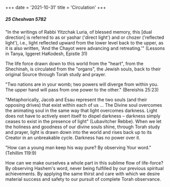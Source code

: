 +++
date = '2021-10-31'
title = 'Circulation'
+++

##### 25 Cheshvan 5782

"In the writings of Rabbi Yitzchak Luria, of blessed memory, this [dual direction] is referred to as or yashar ('direct light') and or chozer ('reflected light'), i.e., light reflected upward from the lower level back to the upper, as it is also written, 'And the Chayot were advancing and retreating.'" (Lessons in Tanya, Iggeret HaKodesh, Epistle 31)

The life force drawn down to this world from the "heart", from the Shechinah, is circulated from the "organs", the Jewish souls, back to their original Source through Torah study and prayer.

"Two nations are in your womb; two powers will diverge from within you. The upper hand will pass from one power to the other." (Bereishis 25:23)

"Metaphorically, Jacob and Esau represent the two souls (and their opposing drives) that exist within each of us ... The Divine soul overcomes the animating soul in the same way that light overcomes darkness. Light does not have to actively exert itself to dispel darkness – darkness simply ceases to exist in the presence of light" (Lubavitcher Rebbe). When we let the holiness and goodness of our divine souls shine, through Torah study and prayer, light is drawn down into the world and rises back up to its Creator in an unbreakable cycle. Darkness has no power over it.

"How can a young man keep his way pure? By observing Your word." (Tehillim 119:9)

How can we make ourselves a whole part in this sublime flow of life-force? By observing Hashem's word, never being fulfilled by our previous spiritual achievements. By applying the same thirst and care with which we desire material success and safety to our pursuit of complete Torah observance.
